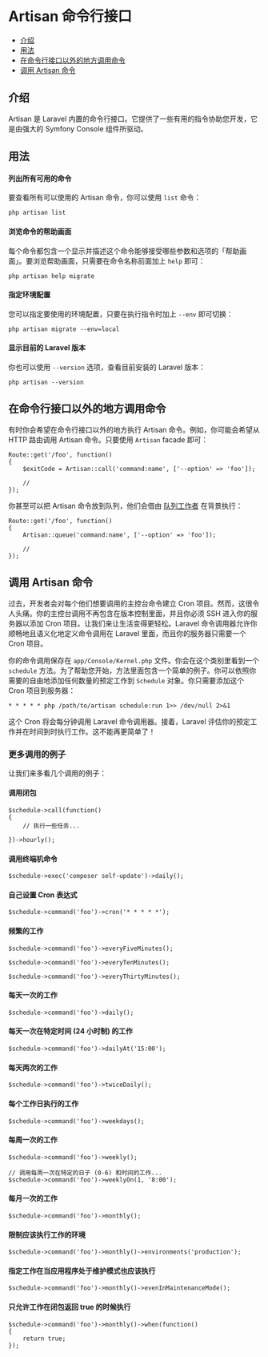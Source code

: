 # Artisan 命令行接口

- [介绍](#introduction)
- [用法](#usage)
- [在命令行接口以外的地方调用命令](#calling-commands-outside-of-cli)
- [调用 Artisan 命令](#scheduling-artisan-commands)

<a name="introduction"></a>
## 介绍

Artisan 是 Laravel 内置的命令行接口。它提供了一些有用的指令协助您开发，它是由强大的 Symfony Console 组件所驱动。

<a name="usage"></a>
## 用法

#### 列出所有可用的命令

要查看所有可以使用的 Artisan 命令，你可以使用 `list` 命令：

	php artisan list

#### 浏览命令的帮助画面

每个命令都包含一个显示并描述这个命令能够接受哪些参数和选项的「帮助画面」。要浏览帮助画面，只需要在命令名称前面加上 `help` 即可：

	php artisan help migrate

#### 指定环境配置

您可以指定要使用的环境配置，只要在执行指令时加上 `--env` 即可切换：

	php artisan migrate --env=local

#### 显示目前的 Laravel 版本

你也可以使用 `--version` 选项，查看目前安装的 Laravel 版本：

	php artisan --version

<a name="calling-commands-outside-of-cli"></a>
## 在命令行接口以外的地方调用命令

有时你会希望在命令行接口以外的地方执行 Artisan 命令。例如，你可能会希望从 HTTP 路由调用 Artisan 命令。只要使用 `Artisan` facade 即可：

	Route::get('/foo', function()
	{
		$exitCode = Artisan::call('command:name', ['--option' => 'foo']);

		//
	});

你甚至可以把 Artisan 命令放到队列，他们会借由 [队列工作者](/docs/5.0/queues) 在背景执行：

	Route::get('/foo', function()
	{
		Artisan::queue('command:name', ['--option' => 'foo']);

		//
	});

<a name="scheduling-artisan-commands"></a>
## 调用 Artisan 命令

过去，开发者会对每个他们想要调用的主控台命令建立 Cron 项目。然而，这很令人头痛。你的主控台调用不再包含在版本控制里面，并且你必须 SSH 进入你的服务器以添加 Cron 项目。让我们来让生活变得更轻松。Laravel 命令调用器允许你顺畅地且语义化地定义命令调用在 Laravel 里面，而且你的服务器只需要一个 Cron 项目。

你的命令调用保存在 `app/Console/Kernel.php` 文件。你会在这个类别里看到一个 `schedule` 方法。为了帮助您开始，方法里面包含一个简单的例子。你可以依照你需要的自由地添加任何数量的预定工作到 `Schedule` 对象。你只需要添加这个 Cron 项目到服务器：

	* * * * * php /path/to/artisan schedule:run 1>> /dev/null 2>&1

这个 Cron 将会每分钟调用 Laravel 命令调用器。接着，Laravel 评估你的预定工作并在时间到时执行工作。这不能再更简单了！

### 更多调用的例子

让我们来多看几个调用的例子：

#### 调用闭包

	$schedule->call(function()
	{
		// 执行一些任务...

	})->hourly();

#### 调用终端机命令

	$schedule->exec('composer self-update')->daily();

#### 自己设置 Cron 表达式

	$schedule->command('foo')->cron('* * * * *');

#### 频繁的工作

	$schedule->command('foo')->everyFiveMinutes();

	$schedule->command('foo')->everyTenMinutes();

	$schedule->command('foo')->everyThirtyMinutes();

#### 每天一次的工作

	$schedule->command('foo')->daily();

#### 每天一次在特定时间 (24 小时制) 的工作

	$schedule->command('foo')->dailyAt('15:00');

#### 每天两次的工作

	$schedule->command('foo')->twiceDaily();

#### 每个工作日执行的工作

	$schedule->command('foo')->weekdays();

#### 每周一次的工作

	$schedule->command('foo')->weekly();

	// 调用每周一次在特定的日子 (0-6) 和时间的工作...
	$schedule->command('foo')->weeklyOn(1, '8:00');

#### 每月一次的工作

	$schedule->command('foo')->monthly();

#### 限制应该执行工作的环境

	$schedule->command('foo')->monthly()->environments('production');

#### 指定工作在当应用程序处于维护模式也应该执行

	$schedule->command('foo')->monthly()->evenInMaintenanceMode();

#### 只允许工作在闭包返回 true 的时候执行

	$schedule->command('foo')->monthly()->when(function()
	{
		return true;
	});
